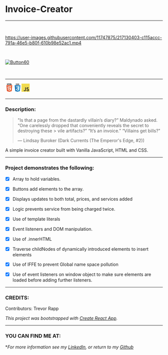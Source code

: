 # Invoice-Creator
 
 ---
<br>

https://user-images.githubusercontent.com/11747875/217130403-c115accc-791a-46e5-b80f-610b98e52ac1.mp4

<br>

[![Button60](https://user-images.githubusercontent.com/11747875/144651679-dc423f76-a98a-456d-8ca2-d913f0b7df12.png)](https://trrapp12.github.io/Invoice-Creator/)

<br>


---

<img align="left" alt="HTML5" width="26px" src="https://raw.githubusercontent.com/github/explore/80688e429a7d4ef2fca1e82350fe8e3517d3494d/topics/html/html.png" />
<img align="left" alt="CSS3" width="26px" src="https://raw.githubusercontent.com/github/explore/80688e429a7d4ef2fca1e82350fe8e3517d3494d/topics/css/css.png" />
<img align="left" alt="JavaScript" width="26px" src="https://raw.githubusercontent.com/github/explore/80688e429a7d4ef2fca1e82350fe8e3517d3494d/topics/javascript/javascript.png" />
<br>
<br>

---

### Description:

	
> "Is that a page from the dastardly villain’s diary?” Maldynado asked. “One carelessly dropped that conveniently reveals the secret to destroying these > vile artifacts?” “It’s an invoice.” “Villains get bills?"
> 
> — Lindsay Buroker (Dark Currents (The Emperor's Edge, #2))

A simple invoice creator built with Vanilla JavaScript, HTML and CSS. 

---

### Project demonstrates the following:

- [X] Array to hold variables.

- [X] Buttons add elements to the array.

- [X] Displays updates to both total, prices, and services added

- [X] Logic prevents service from being charged twice.

- [X] Use of template literals

- [X] Event listeners and DOM manipulation.

- [X] Use of .innerHTML

- [X] Traverse childNodes of dynamically introduced elements to insert elements

- [X] Use of IFFE to prevent Global name space pollution

- [X] Use of event listeners on window object to make sure elements are loaded before adding further listeners.

---

### CREDITS: 

Contributors: Trevor Rapp

*This project was bootstrapped with [Create React App](https://github.com/facebook/create-react-app).*

---

### YOU CAN FIND ME AT:

\**For more information see my [LinkedIn](https://www.linkedin.com/in/trevor-rapp-042a1037), or return to my [Github](https://github.com/trrapp12)*
